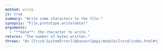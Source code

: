 ```yaml
---
method: write
js: true
summary: "Write some characters to the file."
synopsis: "File.prototype.write(data)"
arguments:
  - "**data**: the character to write."
returns: "The number of bytes written."
throws: "An [Irccd.SystemError](@baseurl@api/module/Irccd/index.html#types) on failures."
---
```

